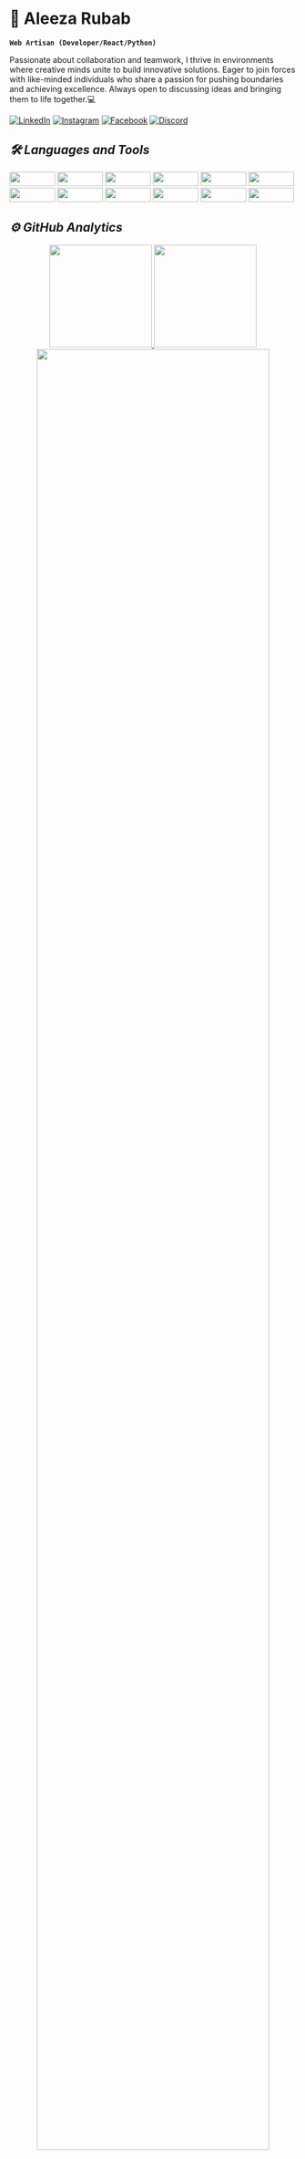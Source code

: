 # 🚀 Aleeza Rubab

**`Web Artisan (Developer/React/Python)`**

Passionate about collaboration and teamwork, I thrive in environments where creative minds unite to build innovative solutions. Eager to join forces with like-minded individuals who share a passion for pushing boundaries and achieving excellence. Always open to discussing ideas and bringing them to life together.💻



  
<a href="https://linkedin.com/in/aleezarubab" target="_blank"><img src="https://img.shields.io/badge/LinkedIn-%230077B5.svg?&style=flat-square&logo=linkedin&logoColor=white" alt="LinkedIn"></a>
<a href="https://www.instagram.com/aleeza_codes_/" target="_blank"><img src="https://img.shields.io/badge/Instagram-%23E4405F.svg?&style=flat-square&logo=instagram&logoColor=white" alt="Instagram"></a>
<a href="https://web.facebook.com/profile.php?id=61553640455034" target="_blank"><img src="https://img.shields.io/badge/Facebook-%231DA1F2.svg?&style=flat-square&logo=facebook&logoColor=white" alt="Facebook"></a>
<a href="https://discord.com/users/1099743332785209497" target="_blank"><img src="https://img.shields.io/badge/Discord-%231ED760.svg?&style=flat-square&logo=discord&logoColor=white" alt="Discord"></a>




<h2><i>🛠 Languages and Tools</i></h2> 
<p>
<!-- html5 -->
<img width ='80px' height='25px' src='https://img.shields.io/badge/HTML5-E34F26?style=for-the-badge&amp;logo=html5&amp;logoColor=white' />

<!-- css3 -->
<img width ='80px' height='25px' src='https://img.shields.io/badge/CSS3-1572B6?style=for-the-badge&amp;logo=css3&amp;logoColor=white' />

<!-- javascript -->
<img width ='80px' height='25px' src='https://img.shields.io/badge/JavaScript-323330?style=for-the-badge&amp;logo=javascript&amp;logoColor=F7DF1E' />

<!-- Tailwind -->
<img width ='80px' height='25px' src='https://img.shields.io/badge/TailwindCSS-1572B6?style=for-the-badge&amp;logo=tailwindcss&amp;logoColor=white' />

<!-- styledcomponents -->
<img width ='80px' height='25px' src='https://img.shields.io/badge/styled--components-DB7093?style=for-the-badge&amp;logo=styled-components&amp;logoColor=white' />

<!-- bootstrap -->
<img width ='80px' height='25px' src='https://img.shields.io/badge/Bootstrap-563D7C?style=for-the-badge&amp;logo=bootstrap&amp;logoColor=white' />

<!-- react -->
<img width ='80px' height='25px' src='https://img.shields.io/badge/React-20232A?style=for-the-badge&amp;logo=redux&amp;logoColor=61DAFB' />

<!-- redux -->
<img width ='80px' height='25px' src='https://img.shields.io/badge/Redux-20232A?style=for-the-badge&amp;logo=react&amp;logoColor=61DAFB' />


<!-- github -->
<img width ='80px' height='25px' src='https://img.shields.io/badge/GitHub-100000?style=for-the-badge&amp;logo=github&amp;logoColor=white' />

<!-- git -->
<img width ='80px' height='25px' src='https://img.shields.io/badge/GIT-E44C30?style=for-the-badge&amp;logo=git&amp;logoColor=white' />

<!-- netlify -->
<img width ='80px' height='25px' src='https://img.shields.io/badge/Netlify-00C7B7?style=for-the-badge&amp;logo=netlify&amp;logoColor=white' />

<!-- figma -->
<img width ='80px' height='25px' src='https://img.shields.io/badge/Figma-F24E1E?style=for-the-badge&amp;logo=figma&amp;logoColor=white' />
</p>



<h2><i>⚙️ GitHub Analytics</i></h2>

<p align="center">
<a href="https://github.com/aleeza23">
  <img height="180em" src="https://github-readme-stats-git-masterrstaa-rickstaa.vercel.app/api?username=aleeza23&show_icons=true&theme=algolia&include_all_commits=true&count_private=true"/>
  <img height="180em" src="https://github-readme-stats-eight-theta.vercel.app/api/top-langs/?username=aleeza23&layout=compact&langs_count=8&theme=algolia"/>
</a>
  <img width="90%" src="https://github-readme-streak-stats.herokuapp.com/?user=aleeza23&show_icons=true&locale=en&layout=demo&theme=merko&hide_border=true" />
</p>


## I ❤ Open Source

_These are some of my noteworthy contribution projects._

<table>
<thead>
  <tr>
    <th>Project Name</th>   
  </tr>
</thead>
<tbody>
  <tr>
    <td><a href="https://github.com/aleeza23/VoiceBooker" target="_blank" rel="noopener noreferrer">VoiceBooker</a></td>
  
  </tr>
  <tr>
    <td><a href="https://github.com/aleeza23/EcoFactory" target="_blank" rel="noopener noreferrer">EcoFactory</a></td>
  </tr>

</tbody>
</table>
